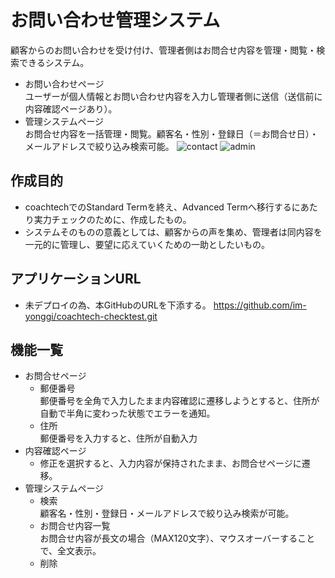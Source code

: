 # お問い合わせ管理システム
顧客からのお問い合わせを受け付け、管理者側はお問合せ内容を管理・閲覧・検索できるシステム。
- お問い合わせページ<br>
ユーザーが個人情報とお問い合わせ内容を入力し管理者側に送信（送信前に内容確認ページあり）。
- 管理システムページ<br>
お問合せ内容を一括管理・閲覧。顧客名・性別・登録日（＝お問合せ日）・メールアドレスで絞り込み検索可能。
![contact](https://user-images.githubusercontent.com/103875473/179128662-36e36cb7-8cdb-4645-9838-f363250ee871.png)
![admin](https://user-images.githubusercontent.com/103875473/179128681-2473b0ed-f58a-410b-afcd-eed7b0869421.png)

## 作成目的
- coachtechでのStandard Termを終え、Advanced Termへ移行するにあたり実力チェックのために、作成したもの。
- システムそのものの意義としては、顧客からの声を集め、管理者は同内容を一元的に管理し、要望に応えていくための一助としたいもの。

## アプリケーションURL
- 未デプロイの為、本GitHubのURLを下添する。
https://github.com/im-yonggi/coachtech-checktest.git

## 機能一覧
- お問合せページ
	- 郵便番号<br>
    郵便番号を全角で入力したまま内容確認に遷移しようとすると、住所が自動で半角に変わった状態でエラーを通知。
    - 住所<br>
    郵便番号を入力すると、住所が自動入力
- 内容確認ページ<br>
	- 修正を選択すると、入力内容が保持されたまま、お問合せページに遷移。
- 管理システムページ<br>
	- 検索<br>
	顧客名・性別・登録日・メールアドレスで絞り込み検索が可能。
	- お問合せ内容一覧<br>
	お問合せ内容が長文の場合（MAX120文字）、マウスオーバーすることで、全文表示。
	- 削除
	
	
